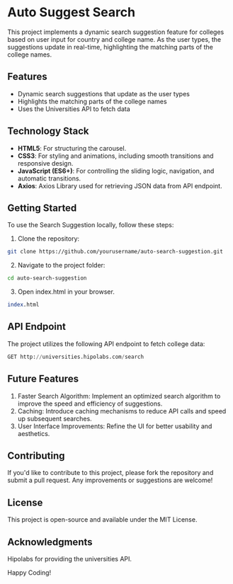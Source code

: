 # Auto Suggest Search 
This project implements a dynamic search suggestion feature for colleges based on user input for country and college name. As the user types, the suggestions update in real-time, highlighting the matching parts of the college names.

## Features
* Dynamic search suggestions that update as the user types
* Highlights the matching parts of the college names
* Uses the Universities API to fetch data

## Technology Stack
* **HTML5**: For structuring the carousel.
* **CSS3**: For styling and animations, including smooth transitions and responsive design.
* **JavaScript (ES6+)**: For controlling the sliding logic, navigation, and automatic transitions.
* **Axios**: Axios Library used for retrieving JSON data from API endpoint.

## Getting Started
To use the Search Suggestion locally, follow these steps:

1. Clone the repository:
``` bash
git clone https://github.com/yourusername/auto-search-suggestion.git
```
2. Navigate to the project folder:
```bash
cd auto-search-suggestion
```
3. Open index.html in your browser.
```perl
index.html
```

## API Endpoint
The project utilizes the following API endpoint to fetch college data:

``` sql
GET http://universities.hipolabs.com/search
```

## Future Features
1. Faster Search Algorithm: Implement an optimized search algorithm to improve the speed and efficiency of suggestions.
2. Caching: Introduce caching mechanisms to reduce API calls and speed up subsequent searches.
3. User Interface Improvements: Refine the UI for better usability and aesthetics.

## Contributing
If you'd like to contribute to this project, please fork the repository and submit a pull request. Any improvements or suggestions are welcome!

## License
This project is open-source and available under the MIT License.

## Acknowledgments
Hipolabs for providing the universities API.

Happy Coding!